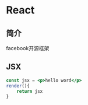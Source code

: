 # React 

## 简介

facebook开源框架

## JSX

```jsx
const jsx = <p>hello word</p>
render(){
    return jsx
}





```